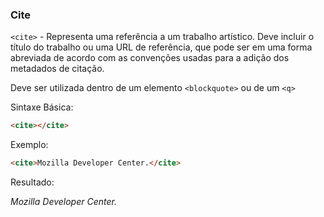 ### Cite

`<cite>` - Representa uma referência a um trabalho artístico. Deve incluir o título do trabalho ou uma URL de referência, que pode ser em uma forma abreviada de acordo com as convenções usadas para a adição dos metadados de citação.

Deve ser utilizada dentro de um elemento `<blockquote>` ou de um `<q>`

Sintaxe Básica:

```html
<cite></cite>
```

Exemplo:

```html
<cite>Mozilla Developer Center.</cite>
```

Resultado:

<cite>Mozilla Developer Center.</cite>

